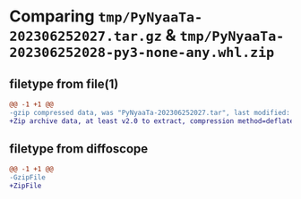 # Comparing `tmp/PyNyaaTa-202306252027.tar.gz` & `tmp/PyNyaaTa-202306252028-py3-none-any.whl.zip`

## filetype from file(1)

```diff
@@ -1 +1 @@
-gzip compressed data, was "PyNyaaTa-202306252027.tar", last modified: Sun Jun 25 20:27:57 2023, max compression
+Zip archive data, at least v2.0 to extract, compression method=deflate
```

## filetype from diffoscope

```diff
@@ -1 +1 @@
-GzipFile
+ZipFile
```

